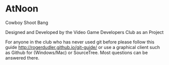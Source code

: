 # AtNoon
Cowboy Shoot Bang

Designed and Developed by the Video Game Developers Club as an Project

For anyone in the club who has never used git before please follow this guide http://rogerdudler.github.io/git-guide/ or use
a graphical client such as Github for (Windows/Mac) or SourceTree. Most questions can be answered there.
